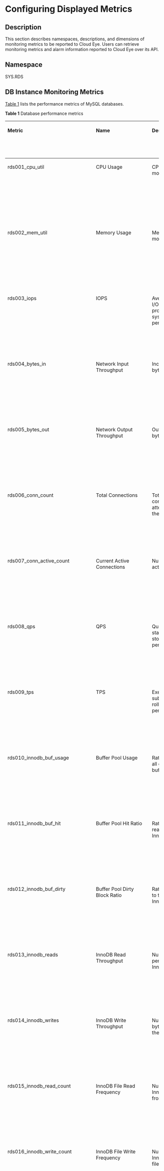 # Configuring Displayed Metrics<a name="rds_06_0001"></a>

## Description<a name="section1663656111219"></a>

This section describes namespaces, descriptions, and dimensions of monitoring metrics to be reported to Cloud Eye. Users can retrieve monitoring metrics and alarm information reported to Cloud Eye over its API.

## Namespace<a name="section1688213153437"></a>

SYS.RDS

## DB Instance Monitoring Metrics<a name="s1feb2fcf34ab4e88a61a1597e2ec8f06"></a>

[Table 1](#table46701376141844)  lists the performance metrics of MySQL databases.

**Table  1**  Database performance metrics

<a name="table46701376141844"></a>
<table><thead align="left"><tr id="re01f141cc21347af98381c27e1a5d524"><th class="cellrowborder" valign="top" width="11.881188118811881%" id="mcps1.2.7.1.1"><p id="a807246cff23b44219a7b4ecb8436420f"><a name="a807246cff23b44219a7b4ecb8436420f"></a><a name="a807246cff23b44219a7b4ecb8436420f"></a>Metric</p>
</th>
<th class="cellrowborder" valign="top" width="12.871287128712872%" id="mcps1.2.7.1.2"><p id="en-us_topic_0029128243_p468860223835"><a name="en-us_topic_0029128243_p468860223835"></a><a name="en-us_topic_0029128243_p468860223835"></a>Name</p>
</th>
<th class="cellrowborder" valign="top" width="20.792079207920793%" id="mcps1.2.7.1.3"><p id="a8bcd5efa9ee44b9ea636cef5aa688a8f"><a name="a8bcd5efa9ee44b9ea636cef5aa688a8f"></a><a name="a8bcd5efa9ee44b9ea636cef5aa688a8f"></a>Description</p>
</th>
<th class="cellrowborder" valign="top" width="15.841584158415841%" id="mcps1.2.7.1.4"><p id="a8653133d56124b96a4e0fff4e8f62019"><a name="a8653133d56124b96a4e0fff4e8f62019"></a><a name="a8653133d56124b96a4e0fff4e8f62019"></a>Value Range</p>
</th>
<th class="cellrowborder" valign="top" width="19.801980198019802%" id="mcps1.2.7.1.5"><p id="a762d63ea73c943f5977b57d80ca121d7"><a name="a762d63ea73c943f5977b57d80ca121d7"></a><a name="a762d63ea73c943f5977b57d80ca121d7"></a>Monitored Object</p>
</th>
<th class="cellrowborder" valign="top" width="18.81188118811881%" id="mcps1.2.7.1.6"><p id="p2664171317451"><a name="p2664171317451"></a><a name="p2664171317451"></a>Monitoring Interval (Raw Data)</p>
</th>
</tr>
</thead>
<tbody><tr id="ra9c1d6eb3b56483d8a8838e74d31e642"><td class="cellrowborder" valign="top" width="11.881188118811881%" headers="mcps1.2.7.1.1 "><p id="aa1c7ecf3758444d4bc8e8f06b897fa96"><a name="aa1c7ecf3758444d4bc8e8f06b897fa96"></a><a name="aa1c7ecf3758444d4bc8e8f06b897fa96"></a>rds001_cpu_util</p>
</td>
<td class="cellrowborder" valign="top" width="12.871287128712872%" headers="mcps1.2.7.1.2 "><p id="a47e9c5cfd53542d5ab746dd1f2cb090e"><a name="a47e9c5cfd53542d5ab746dd1f2cb090e"></a><a name="a47e9c5cfd53542d5ab746dd1f2cb090e"></a>CPU Usage</p>
</td>
<td class="cellrowborder" valign="top" width="20.792079207920793%" headers="mcps1.2.7.1.3 "><p id="a8bbe05cb232b4427b2447d1fc478222e"><a name="a8bbe05cb232b4427b2447d1fc478222e"></a><a name="a8bbe05cb232b4427b2447d1fc478222e"></a>CPU usage of the monitored object</p>
</td>
<td class="cellrowborder" valign="top" width="15.841584158415841%" headers="mcps1.2.7.1.4 "><p id="acc6eb79dd02047ffbc26cf17e20f38cb"><a name="acc6eb79dd02047ffbc26cf17e20f38cb"></a><a name="acc6eb79dd02047ffbc26cf17e20f38cb"></a>0-100%</p>
</td>
<td class="cellrowborder" valign="top" width="19.801980198019802%" headers="mcps1.2.7.1.5 "><p id="p1214371914306"><a name="p1214371914306"></a><a name="p1214371914306"></a>Monitored object: ECS</p>
<p id="p45641326164812"><a name="p45641326164812"></a><a name="p45641326164812"></a>Monitored instance type: MySQL instance</p>
</td>
<td class="cellrowborder" valign="top" width="18.81188118811881%" headers="mcps1.2.7.1.6 "><p id="p1977217298347"><a name="p1977217298347"></a><a name="p1977217298347"></a>1 minute</p>
</td>
</tr>
<tr id="rbf6d226456694af083a40de12dbb93cd"><td class="cellrowborder" valign="top" width="11.881188118811881%" headers="mcps1.2.7.1.1 "><p id="acfa39719774349a2b4be04f612b28e6e"><a name="acfa39719774349a2b4be04f612b28e6e"></a><a name="acfa39719774349a2b4be04f612b28e6e"></a>rds002_mem_util</p>
</td>
<td class="cellrowborder" valign="top" width="12.871287128712872%" headers="mcps1.2.7.1.2 "><p id="a17120aa5ab7448629c4828548e9ff996"><a name="a17120aa5ab7448629c4828548e9ff996"></a><a name="a17120aa5ab7448629c4828548e9ff996"></a>Memory Usage</p>
</td>
<td class="cellrowborder" valign="top" width="20.792079207920793%" headers="mcps1.2.7.1.3 "><p id="a775c60966f644266948c79c107fa37e8"><a name="a775c60966f644266948c79c107fa37e8"></a><a name="a775c60966f644266948c79c107fa37e8"></a>Memory usage of the monitored object</p>
</td>
<td class="cellrowborder" valign="top" width="15.841584158415841%" headers="mcps1.2.7.1.4 "><p id="p256551519165"><a name="p256551519165"></a><a name="p256551519165"></a>0-100%</p>
</td>
<td class="cellrowborder" valign="top" width="19.801980198019802%" headers="mcps1.2.7.1.5 "><p id="p179185003010"><a name="p179185003010"></a><a name="p179185003010"></a>Monitored object: ECS</p>
<p id="p3913501301"><a name="p3913501301"></a><a name="p3913501301"></a>Monitored instance type: MySQL instance</p>
</td>
<td class="cellrowborder" valign="top" width="18.81188118811881%" headers="mcps1.2.7.1.6 "><p id="p7772112916344"><a name="p7772112916344"></a><a name="p7772112916344"></a>1 minute</p>
</td>
</tr>
<tr id="r3cea26498b3447b9a3ead17476c7c422"><td class="cellrowborder" valign="top" width="11.881188118811881%" headers="mcps1.2.7.1.1 "><p id="abe14ba68980e460183ba7bfe0f78f493"><a name="abe14ba68980e460183ba7bfe0f78f493"></a><a name="abe14ba68980e460183ba7bfe0f78f493"></a>rds003_iops</p>
</td>
<td class="cellrowborder" valign="top" width="12.871287128712872%" headers="mcps1.2.7.1.2 "><p id="a8677e88f532e4667957cfe5c142c3eb4"><a name="a8677e88f532e4667957cfe5c142c3eb4"></a><a name="a8677e88f532e4667957cfe5c142c3eb4"></a>IOPS</p>
</td>
<td class="cellrowborder" valign="top" width="20.792079207920793%" headers="mcps1.2.7.1.3 "><p id="adcfc613b104e4bbdb236107c7983f544"><a name="adcfc613b104e4bbdb236107c7983f544"></a><a name="adcfc613b104e4bbdb236107c7983f544"></a>Average number of I/O requests processed by the system in a specified period</p>
</td>
<td class="cellrowborder" valign="top" width="15.841584158415841%" headers="mcps1.2.7.1.4 "><p id="a9bd3d08b7e79414c9b05faac03f0e760"><a name="a9bd3d08b7e79414c9b05faac03f0e760"></a><a name="a9bd3d08b7e79414c9b05faac03f0e760"></a>≥ 0 counts/s</p>
</td>
<td class="cellrowborder" valign="top" width="19.801980198019802%" headers="mcps1.2.7.1.5 "><p id="p412445518308"><a name="p412445518308"></a><a name="p412445518308"></a>Monitored object: ECS</p>
<p id="p1512417554304"><a name="p1512417554304"></a><a name="p1512417554304"></a>Monitored instance type: MySQL instance</p>
</td>
<td class="cellrowborder" valign="top" width="18.81188118811881%" headers="mcps1.2.7.1.6 "><p id="p137726299344"><a name="p137726299344"></a><a name="p137726299344"></a>1 minute</p>
</td>
</tr>
<tr id="r1069941e6a9b4463863c575cb9291d1e"><td class="cellrowborder" valign="top" width="11.881188118811881%" headers="mcps1.2.7.1.1 "><p id="ae6176ccfa03a4e18a930e91c5e463fff"><a name="ae6176ccfa03a4e18a930e91c5e463fff"></a><a name="ae6176ccfa03a4e18a930e91c5e463fff"></a>rds004_bytes_in</p>
</td>
<td class="cellrowborder" valign="top" width="12.871287128712872%" headers="mcps1.2.7.1.2 "><p id="a065095b14e394d4b9d85d3b8d9006c0d"><a name="a065095b14e394d4b9d85d3b8d9006c0d"></a><a name="a065095b14e394d4b9d85d3b8d9006c0d"></a>Network Input Throughput</p>
</td>
<td class="cellrowborder" valign="top" width="20.792079207920793%" headers="mcps1.2.7.1.3 "><p id="ae29cadcafee44fd284f88747e1bab9ea"><a name="ae29cadcafee44fd284f88747e1bab9ea"></a><a name="ae29cadcafee44fd284f88747e1bab9ea"></a>Incoming traffic in bytes per second</p>
</td>
<td class="cellrowborder" valign="top" width="15.841584158415841%" headers="mcps1.2.7.1.4 "><p id="a3c8adbfbc01f412bb9b939d7cf4402b0"><a name="a3c8adbfbc01f412bb9b939d7cf4402b0"></a><a name="a3c8adbfbc01f412bb9b939d7cf4402b0"></a>≥ 0 bytes/s</p>
</td>
<td class="cellrowborder" valign="top" width="19.801980198019802%" headers="mcps1.2.7.1.5 "><p id="p117361759183018"><a name="p117361759183018"></a><a name="p117361759183018"></a>Monitored object: ECS</p>
<p id="p1873605919303"><a name="p1873605919303"></a><a name="p1873605919303"></a>Monitored instance type: MySQL instance</p>
</td>
<td class="cellrowborder" valign="top" width="18.81188118811881%" headers="mcps1.2.7.1.6 "><p id="p3772102919345"><a name="p3772102919345"></a><a name="p3772102919345"></a>1 minute</p>
</td>
</tr>
<tr id="r9fbd096305194e6b8fca4826a3b597cc"><td class="cellrowborder" valign="top" width="11.881188118811881%" headers="mcps1.2.7.1.1 "><p id="af9938a4483844a73b9ac48e277dff019"><a name="af9938a4483844a73b9ac48e277dff019"></a><a name="af9938a4483844a73b9ac48e277dff019"></a>rds005_bytes_out</p>
</td>
<td class="cellrowborder" valign="top" width="12.871287128712872%" headers="mcps1.2.7.1.2 "><p id="a6850346c502e421eba00563c83bdc417"><a name="a6850346c502e421eba00563c83bdc417"></a><a name="a6850346c502e421eba00563c83bdc417"></a>Network Output Throughput</p>
</td>
<td class="cellrowborder" valign="top" width="20.792079207920793%" headers="mcps1.2.7.1.3 "><p id="a8a416bbf839a442a857e6e647144ee09"><a name="a8a416bbf839a442a857e6e647144ee09"></a><a name="a8a416bbf839a442a857e6e647144ee09"></a>Outgoing traffic in bytes per second</p>
</td>
<td class="cellrowborder" valign="top" width="15.841584158415841%" headers="mcps1.2.7.1.4 "><p id="abd516c021d294e9383dc76012e2a61bb"><a name="abd516c021d294e9383dc76012e2a61bb"></a><a name="abd516c021d294e9383dc76012e2a61bb"></a>≥ 0 bytes/s</p>
</td>
<td class="cellrowborder" valign="top" width="19.801980198019802%" headers="mcps1.2.7.1.5 "><p id="p1335015103313"><a name="p1335015103313"></a><a name="p1335015103313"></a>Monitored object: ECS</p>
<p id="p1735051023113"><a name="p1735051023113"></a><a name="p1735051023113"></a>Monitored instance type: MySQL instance</p>
</td>
<td class="cellrowborder" valign="top" width="18.81188118811881%" headers="mcps1.2.7.1.6 "><p id="p10772229183411"><a name="p10772229183411"></a><a name="p10772229183411"></a>1 minute</p>
</td>
</tr>
<tr id="r7da2a88062a4486093563f1559ecf0c4"><td class="cellrowborder" valign="top" width="11.881188118811881%" headers="mcps1.2.7.1.1 "><p id="ae7df0233eca5494d913068bd92adc282"><a name="ae7df0233eca5494d913068bd92adc282"></a><a name="ae7df0233eca5494d913068bd92adc282"></a>rds006_conn_count</p>
</td>
<td class="cellrowborder" valign="top" width="12.871287128712872%" headers="mcps1.2.7.1.2 "><p id="a1a5fe64b2b094edea3023662ad0fbaf8"><a name="a1a5fe64b2b094edea3023662ad0fbaf8"></a><a name="a1a5fe64b2b094edea3023662ad0fbaf8"></a>Total Connections</p>
</td>
<td class="cellrowborder" valign="top" width="20.792079207920793%" headers="mcps1.2.7.1.3 "><p id="a135aa42a312d496284933d9cff07e153"><a name="a135aa42a312d496284933d9cff07e153"></a><a name="a135aa42a312d496284933d9cff07e153"></a>Total number of connections that attempt to connect to the MySQL server</p>
</td>
<td class="cellrowborder" valign="top" width="15.841584158415841%" headers="mcps1.2.7.1.4 "><p id="afa1ae3895f4d401c843020c7fbc3c4f3"><a name="afa1ae3895f4d401c843020c7fbc3c4f3"></a><a name="afa1ae3895f4d401c843020c7fbc3c4f3"></a>≥ 0 counts</p>
</td>
<td class="cellrowborder" valign="top" width="19.801980198019802%" headers="mcps1.2.7.1.5 "><p id="p5332085414379"><a name="p5332085414379"></a><a name="p5332085414379"></a>Monitored object: database</p>
<p id="p1012564514379"><a name="p1012564514379"></a><a name="p1012564514379"></a>Monitored instance type: MySQL instance</p>
</td>
<td class="cellrowborder" valign="top" width="18.81188118811881%" headers="mcps1.2.7.1.6 "><p id="p13772162911340"><a name="p13772162911340"></a><a name="p13772162911340"></a>1 minute</p>
</td>
</tr>
<tr id="ra706a410fc654a309f049474098feca9"><td class="cellrowborder" valign="top" width="11.881188118811881%" headers="mcps1.2.7.1.1 "><p id="a10ebf265ce2d476db917a10ac5e4bc46"><a name="a10ebf265ce2d476db917a10ac5e4bc46"></a><a name="a10ebf265ce2d476db917a10ac5e4bc46"></a>rds007_conn_active_count</p>
</td>
<td class="cellrowborder" valign="top" width="12.871287128712872%" headers="mcps1.2.7.1.2 "><p id="add022736f7b34596991a28d4cf3f7cca"><a name="add022736f7b34596991a28d4cf3f7cca"></a><a name="add022736f7b34596991a28d4cf3f7cca"></a>Current Active Connections</p>
</td>
<td class="cellrowborder" valign="top" width="20.792079207920793%" headers="mcps1.2.7.1.3 "><p id="a501d09d5e0db4f13ad022a851d192f4a"><a name="a501d09d5e0db4f13ad022a851d192f4a"></a><a name="a501d09d5e0db4f13ad022a851d192f4a"></a>Number of current active connections</p>
</td>
<td class="cellrowborder" valign="top" width="15.841584158415841%" headers="mcps1.2.7.1.4 "><p id="a22a7c8a5581a4d4ba13d90bfdf560181"><a name="a22a7c8a5581a4d4ba13d90bfdf560181"></a><a name="a22a7c8a5581a4d4ba13d90bfdf560181"></a>≥ 0 counts</p>
</td>
<td class="cellrowborder" valign="top" width="19.801980198019802%" headers="mcps1.2.7.1.5 "><p id="p6672916714379"><a name="p6672916714379"></a><a name="p6672916714379"></a>Monitored object: database</p>
<p id="p6369159214379"><a name="p6369159214379"></a><a name="p6369159214379"></a>Monitored instance type: MySQL instance</p>
</td>
<td class="cellrowborder" valign="top" width="18.81188118811881%" headers="mcps1.2.7.1.6 "><p id="p1677216296349"><a name="p1677216296349"></a><a name="p1677216296349"></a>1 minute</p>
</td>
</tr>
<tr id="r1c4ff9c240704fadbb1998c880045841"><td class="cellrowborder" valign="top" width="11.881188118811881%" headers="mcps1.2.7.1.1 "><p id="af565492e0e2544b7893ea81ae41f8feb"><a name="af565492e0e2544b7893ea81ae41f8feb"></a><a name="af565492e0e2544b7893ea81ae41f8feb"></a>rds008_qps</p>
</td>
<td class="cellrowborder" valign="top" width="12.871287128712872%" headers="mcps1.2.7.1.2 "><p id="a4b0454c0bb3742a0893e325d4a911023"><a name="a4b0454c0bb3742a0893e325d4a911023"></a><a name="a4b0454c0bb3742a0893e325d4a911023"></a>QPS</p>
</td>
<td class="cellrowborder" valign="top" width="20.792079207920793%" headers="mcps1.2.7.1.3 "><p id="a46c6593a5ed447b7902588b218025882"><a name="a46c6593a5ed447b7902588b218025882"></a><a name="a46c6593a5ed447b7902588b218025882"></a>Query times of SQL statements (including stored procedures) per second</p>
</td>
<td class="cellrowborder" valign="top" width="15.841584158415841%" headers="mcps1.2.7.1.4 "><p id="ab788e0796e454685b1e22d0d94acbd76"><a name="ab788e0796e454685b1e22d0d94acbd76"></a><a name="ab788e0796e454685b1e22d0d94acbd76"></a>≥ 0 queries/s</p>
</td>
<td class="cellrowborder" valign="top" width="19.801980198019802%" headers="mcps1.2.7.1.5 "><p id="p5894554514379"><a name="p5894554514379"></a><a name="p5894554514379"></a>Monitored object: database</p>
<p id="p6074786014379"><a name="p6074786014379"></a><a name="p6074786014379"></a>Monitored instance type: MySQL instance</p>
</td>
<td class="cellrowborder" valign="top" width="18.81188118811881%" headers="mcps1.2.7.1.6 "><p id="p777232910345"><a name="p777232910345"></a><a name="p777232910345"></a>1 minute</p>
</td>
</tr>
<tr id="rbf2541a81a864c308ab28745b46e1103"><td class="cellrowborder" valign="top" width="11.881188118811881%" headers="mcps1.2.7.1.1 "><p id="add6acb746169484fbb2c303720ab1cca"><a name="add6acb746169484fbb2c303720ab1cca"></a><a name="add6acb746169484fbb2c303720ab1cca"></a>rds009_tps</p>
</td>
<td class="cellrowborder" valign="top" width="12.871287128712872%" headers="mcps1.2.7.1.2 "><p id="acfda29393e024334b7a19aff8b9bdae5"><a name="acfda29393e024334b7a19aff8b9bdae5"></a><a name="acfda29393e024334b7a19aff8b9bdae5"></a>TPS</p>
</td>
<td class="cellrowborder" valign="top" width="20.792079207920793%" headers="mcps1.2.7.1.3 "><p id="ab52ed5869a0b4ee7b2fe668b93391e6a"><a name="ab52ed5869a0b4ee7b2fe668b93391e6a"></a><a name="ab52ed5869a0b4ee7b2fe668b93391e6a"></a>Execution times of submitted and rollback transactions per second</p>
</td>
<td class="cellrowborder" valign="top" width="15.841584158415841%" headers="mcps1.2.7.1.4 "><p id="a8029df8c6ea74f929f6741ba6a2def9b"><a name="a8029df8c6ea74f929f6741ba6a2def9b"></a><a name="a8029df8c6ea74f929f6741ba6a2def9b"></a>≥ 0 transactions/s</p>
</td>
<td class="cellrowborder" valign="top" width="19.801980198019802%" headers="mcps1.2.7.1.5 "><p id="p6044915714379"><a name="p6044915714379"></a><a name="p6044915714379"></a>Monitored object: database</p>
<p id="p717150714379"><a name="p717150714379"></a><a name="p717150714379"></a>Monitored instance type: MySQL instance</p>
</td>
<td class="cellrowborder" valign="top" width="18.81188118811881%" headers="mcps1.2.7.1.6 "><p id="p147723297348"><a name="p147723297348"></a><a name="p147723297348"></a>1 minute</p>
</td>
</tr>
<tr id="rb3027a03f6874561974168beda07b80b"><td class="cellrowborder" valign="top" width="11.881188118811881%" headers="mcps1.2.7.1.1 "><p id="a9644a4d03ac04563ad785bb133a90416"><a name="a9644a4d03ac04563ad785bb133a90416"></a><a name="a9644a4d03ac04563ad785bb133a90416"></a>rds010_innodb_buf_usage</p>
</td>
<td class="cellrowborder" valign="top" width="12.871287128712872%" headers="mcps1.2.7.1.2 "><p id="a99172d34161c4141afd4e3f769bc4922"><a name="a99172d34161c4141afd4e3f769bc4922"></a><a name="a99172d34161c4141afd4e3f769bc4922"></a>Buffer Pool Usage</p>
</td>
<td class="cellrowborder" valign="top" width="20.792079207920793%" headers="mcps1.2.7.1.3 "><p id="ad490cadfdbaf44eca7b7bc7c192ebb1a"><a name="ad490cadfdbaf44eca7b7bc7c192ebb1a"></a><a name="ad490cadfdbaf44eca7b7bc7c192ebb1a"></a>Ratio of dirty data to all data in the InnoDB buffer</p>
</td>
<td class="cellrowborder" valign="top" width="15.841584158415841%" headers="mcps1.2.7.1.4 "><p id="a857c3f1618e2481ab7548674b09df312"><a name="a857c3f1618e2481ab7548674b09df312"></a><a name="a857c3f1618e2481ab7548674b09df312"></a>0–1</p>
</td>
<td class="cellrowborder" valign="top" width="19.801980198019802%" headers="mcps1.2.7.1.5 "><p id="p6064653214379"><a name="p6064653214379"></a><a name="p6064653214379"></a>Monitored object: database</p>
<p id="p894787614379"><a name="p894787614379"></a><a name="p894787614379"></a>Monitored instance type: MySQL instance</p>
</td>
<td class="cellrowborder" valign="top" width="18.81188118811881%" headers="mcps1.2.7.1.6 "><p id="p18772132943417"><a name="p18772132943417"></a><a name="p18772132943417"></a>1 minute</p>
</td>
</tr>
<tr id="rec2319efafe44806bad333417018e7d3"><td class="cellrowborder" valign="top" width="11.881188118811881%" headers="mcps1.2.7.1.1 "><p id="a14146ef21efe4382b84c6d9d2463862c"><a name="a14146ef21efe4382b84c6d9d2463862c"></a><a name="a14146ef21efe4382b84c6d9d2463862c"></a>rds011_innodb_buf_hit</p>
</td>
<td class="cellrowborder" valign="top" width="12.871287128712872%" headers="mcps1.2.7.1.2 "><p id="a59bbf413e4204f549340e1903820a61a"><a name="a59bbf413e4204f549340e1903820a61a"></a><a name="a59bbf413e4204f549340e1903820a61a"></a>Buffer Pool Hit Ratio</p>
</td>
<td class="cellrowborder" valign="top" width="20.792079207920793%" headers="mcps1.2.7.1.3 "><p id="afaca619fe7af4375a07a613b445650ec"><a name="afaca619fe7af4375a07a613b445650ec"></a><a name="afaca619fe7af4375a07a613b445650ec"></a>Ratio of read hits to read requests in the InnoDB buffer</p>
</td>
<td class="cellrowborder" valign="top" width="15.841584158415841%" headers="mcps1.2.7.1.4 "><p id="a656fc5621a564713be19c821265a1ec0"><a name="a656fc5621a564713be19c821265a1ec0"></a><a name="a656fc5621a564713be19c821265a1ec0"></a>0–1</p>
</td>
<td class="cellrowborder" valign="top" width="19.801980198019802%" headers="mcps1.2.7.1.5 "><p id="p1344211614379"><a name="p1344211614379"></a><a name="p1344211614379"></a>Monitored object: database</p>
<p id="p5387018314379"><a name="p5387018314379"></a><a name="p5387018314379"></a>Monitored instance type: MySQL instance</p>
</td>
<td class="cellrowborder" valign="top" width="18.81188118811881%" headers="mcps1.2.7.1.6 "><p id="p15772182903411"><a name="p15772182903411"></a><a name="p15772182903411"></a>1 minute</p>
</td>
</tr>
<tr id="r1a884f0ae1cb4514a73f20155eb02efe"><td class="cellrowborder" valign="top" width="11.881188118811881%" headers="mcps1.2.7.1.1 "><p id="a64a86df7d059412fb22b3f7564c45aae"><a name="a64a86df7d059412fb22b3f7564c45aae"></a><a name="a64a86df7d059412fb22b3f7564c45aae"></a>rds012_innodb_buf_dirty</p>
</td>
<td class="cellrowborder" valign="top" width="12.871287128712872%" headers="mcps1.2.7.1.2 "><p id="a3d3ad6bf14ad4be4a95affa9d0d38ae5"><a name="a3d3ad6bf14ad4be4a95affa9d0d38ae5"></a><a name="a3d3ad6bf14ad4be4a95affa9d0d38ae5"></a>Buffer Pool Dirty Block Ratio</p>
</td>
<td class="cellrowborder" valign="top" width="20.792079207920793%" headers="mcps1.2.7.1.3 "><p id="a72bf6233be8d48e095f19ba0e57057f1"><a name="a72bf6233be8d48e095f19ba0e57057f1"></a><a name="a72bf6233be8d48e095f19ba0e57057f1"></a>Ratio of used pages to total pages in the InnoDB buffer</p>
</td>
<td class="cellrowborder" valign="top" width="15.841584158415841%" headers="mcps1.2.7.1.4 "><p id="a39f7316eeed948e98ea03e643940292a"><a name="a39f7316eeed948e98ea03e643940292a"></a><a name="a39f7316eeed948e98ea03e643940292a"></a>0–1</p>
</td>
<td class="cellrowborder" valign="top" width="19.801980198019802%" headers="mcps1.2.7.1.5 "><p id="p58400983143242"><a name="p58400983143242"></a><a name="p58400983143242"></a>Monitored object: database</p>
<p id="p55846803143242"><a name="p55846803143242"></a><a name="p55846803143242"></a>Monitored instance type: MySQL instance</p>
</td>
<td class="cellrowborder" valign="top" width="18.81188118811881%" headers="mcps1.2.7.1.6 "><p id="p167721029123419"><a name="p167721029123419"></a><a name="p167721029123419"></a>1 minute</p>
</td>
</tr>
<tr id="r07f47da0525c420d8ac738c2ea2811a4"><td class="cellrowborder" valign="top" width="11.881188118811881%" headers="mcps1.2.7.1.1 "><p id="a4d776c978dc9446a8835728a0b79e571"><a name="a4d776c978dc9446a8835728a0b79e571"></a><a name="a4d776c978dc9446a8835728a0b79e571"></a>rds013_innodb_reads</p>
</td>
<td class="cellrowborder" valign="top" width="12.871287128712872%" headers="mcps1.2.7.1.2 "><p id="a31d86cda9136430caec677a9f11a8025"><a name="a31d86cda9136430caec677a9f11a8025"></a><a name="a31d86cda9136430caec677a9f11a8025"></a>InnoDB Read Throughput</p>
</td>
<td class="cellrowborder" valign="top" width="20.792079207920793%" headers="mcps1.2.7.1.3 "><p id="a357f8d9aa2384163990c6c2ca099b7b6"><a name="a357f8d9aa2384163990c6c2ca099b7b6"></a><a name="a357f8d9aa2384163990c6c2ca099b7b6"></a>Number of read bytes per second in the InnoDB buffer</p>
</td>
<td class="cellrowborder" valign="top" width="15.841584158415841%" headers="mcps1.2.7.1.4 "><p id="a299b8492f65b41a5a23e9a22a6be005c"><a name="a299b8492f65b41a5a23e9a22a6be005c"></a><a name="a299b8492f65b41a5a23e9a22a6be005c"></a>≥ 0 bytes/s</p>
</td>
<td class="cellrowborder" valign="top" width="19.801980198019802%" headers="mcps1.2.7.1.5 "><p id="p44348385143242"><a name="p44348385143242"></a><a name="p44348385143242"></a>Monitored object: database</p>
<p id="p63591148143242"><a name="p63591148143242"></a><a name="p63591148143242"></a>Monitored instance type: MySQL instance</p>
</td>
<td class="cellrowborder" valign="top" width="18.81188118811881%" headers="mcps1.2.7.1.6 "><p id="p137721929183412"><a name="p137721929183412"></a><a name="p137721929183412"></a>1 minute</p>
</td>
</tr>
<tr id="r523593ba721149e4ade2a332bc4f0884"><td class="cellrowborder" valign="top" width="11.881188118811881%" headers="mcps1.2.7.1.1 "><p id="abe6624652521456a808c9f5e15a1f0f1"><a name="abe6624652521456a808c9f5e15a1f0f1"></a><a name="abe6624652521456a808c9f5e15a1f0f1"></a>rds014_innodb_writes</p>
</td>
<td class="cellrowborder" valign="top" width="12.871287128712872%" headers="mcps1.2.7.1.2 "><p id="ad58cf5270e034bbeabdb37fa51ee9246"><a name="ad58cf5270e034bbeabdb37fa51ee9246"></a><a name="ad58cf5270e034bbeabdb37fa51ee9246"></a>InnoDB Write Throughput</p>
</td>
<td class="cellrowborder" valign="top" width="20.792079207920793%" headers="mcps1.2.7.1.3 "><p id="a8c6b81dd642a435882b136170c07b859"><a name="a8c6b81dd642a435882b136170c07b859"></a><a name="a8c6b81dd642a435882b136170c07b859"></a>Number of write bytes per second in the InnoDB buffer</p>
</td>
<td class="cellrowborder" valign="top" width="15.841584158415841%" headers="mcps1.2.7.1.4 "><p id="af7d556dfde2b4fd89bb7cace231b2348"><a name="af7d556dfde2b4fd89bb7cace231b2348"></a><a name="af7d556dfde2b4fd89bb7cace231b2348"></a>≥ 0 bytes/s</p>
</td>
<td class="cellrowborder" valign="top" width="19.801980198019802%" headers="mcps1.2.7.1.5 "><p id="p52830813143242"><a name="p52830813143242"></a><a name="p52830813143242"></a>Monitored object: database</p>
<p id="p5715270143242"><a name="p5715270143242"></a><a name="p5715270143242"></a>Monitored instance type: MySQL instance</p>
</td>
<td class="cellrowborder" valign="top" width="18.81188118811881%" headers="mcps1.2.7.1.6 "><p id="p1377252993420"><a name="p1377252993420"></a><a name="p1377252993420"></a>1 minute</p>
</td>
</tr>
<tr id="r958c764ffcab4a06823c68f387f01b61"><td class="cellrowborder" valign="top" width="11.881188118811881%" headers="mcps1.2.7.1.1 "><p id="a1cb16b2bbc874a3ab5afea5347869ae2"><a name="a1cb16b2bbc874a3ab5afea5347869ae2"></a><a name="a1cb16b2bbc874a3ab5afea5347869ae2"></a>rds015_innodb_read_count</p>
</td>
<td class="cellrowborder" valign="top" width="12.871287128712872%" headers="mcps1.2.7.1.2 "><p id="a20f3d173d3a447fbab1d9c79b7951bdd"><a name="a20f3d173d3a447fbab1d9c79b7951bdd"></a><a name="a20f3d173d3a447fbab1d9c79b7951bdd"></a>InnoDB File Read Frequency</p>
</td>
<td class="cellrowborder" valign="top" width="20.792079207920793%" headers="mcps1.2.7.1.3 "><p id="adfaea26f08e84dcf95fdb05bd43c634e"><a name="adfaea26f08e84dcf95fdb05bd43c634e"></a><a name="adfaea26f08e84dcf95fdb05bd43c634e"></a>Number of times that InnoDB reads data from files per second</p>
</td>
<td class="cellrowborder" valign="top" width="15.841584158415841%" headers="mcps1.2.7.1.4 "><p id="a5002338e8bb64006b7ea212743ccf046"><a name="a5002338e8bb64006b7ea212743ccf046"></a><a name="a5002338e8bb64006b7ea212743ccf046"></a>≥ 0 counts/s</p>
</td>
<td class="cellrowborder" valign="top" width="19.801980198019802%" headers="mcps1.2.7.1.5 "><p id="p5682570143242"><a name="p5682570143242"></a><a name="p5682570143242"></a>Monitored object: database</p>
<p id="p51143138143242"><a name="p51143138143242"></a><a name="p51143138143242"></a>Monitored instance type: MySQL instance</p>
</td>
<td class="cellrowborder" valign="top" width="18.81188118811881%" headers="mcps1.2.7.1.6 "><p id="p19772192933412"><a name="p19772192933412"></a><a name="p19772192933412"></a>1 minute</p>
</td>
</tr>
<tr id="r9666af210e3b454cb9d62c60907a3767"><td class="cellrowborder" valign="top" width="11.881188118811881%" headers="mcps1.2.7.1.1 "><p id="a28e70c637aa94339b101e8973d1059de"><a name="a28e70c637aa94339b101e8973d1059de"></a><a name="a28e70c637aa94339b101e8973d1059de"></a>rds016_innodb_write_count</p>
</td>
<td class="cellrowborder" valign="top" width="12.871287128712872%" headers="mcps1.2.7.1.2 "><p id="acdd9ac40835343bcb705a84e9469b6b9"><a name="acdd9ac40835343bcb705a84e9469b6b9"></a><a name="acdd9ac40835343bcb705a84e9469b6b9"></a>InnoDB File Write Frequency</p>
</td>
<td class="cellrowborder" valign="top" width="20.792079207920793%" headers="mcps1.2.7.1.3 "><p id="a15860f521b924ed09f6552863e5a8b2d"><a name="a15860f521b924ed09f6552863e5a8b2d"></a><a name="a15860f521b924ed09f6552863e5a8b2d"></a>Number of times that InnoDB writes data to files per second</p>
</td>
<td class="cellrowborder" valign="top" width="15.841584158415841%" headers="mcps1.2.7.1.4 "><p id="a2f9830d93f8f4d7abc6e68b0069f2753"><a name="a2f9830d93f8f4d7abc6e68b0069f2753"></a><a name="a2f9830d93f8f4d7abc6e68b0069f2753"></a>≥ 0 counts/s</p>
</td>
<td class="cellrowborder" valign="top" width="19.801980198019802%" headers="mcps1.2.7.1.5 "><p id="p37928618143242"><a name="p37928618143242"></a><a name="p37928618143242"></a>Monitored object: database</p>
<p id="p5813249143242"><a name="p5813249143242"></a><a name="p5813249143242"></a>Monitored instance type: MySQL instance</p>
</td>
<td class="cellrowborder" valign="top" width="18.81188118811881%" headers="mcps1.2.7.1.6 "><p id="p77723299343"><a name="p77723299343"></a><a name="p77723299343"></a>1 minute</p>
</td>
</tr>
<tr id="rc02724b241784deebfaef8a66658a3ec"><td class="cellrowborder" valign="top" width="11.881188118811881%" headers="mcps1.2.7.1.1 "><p id="aa41fe6ae760e4efb93665d341c18ea6d"><a name="aa41fe6ae760e4efb93665d341c18ea6d"></a><a name="aa41fe6ae760e4efb93665d341c18ea6d"></a>rds017_innodb_log_write_req_count</p>
</td>
<td class="cellrowborder" valign="top" width="12.871287128712872%" headers="mcps1.2.7.1.2 "><p id="a4fe8f46aad3c46b2ac963b2eda6d05a9"><a name="a4fe8f46aad3c46b2ac963b2eda6d05a9"></a><a name="a4fe8f46aad3c46b2ac963b2eda6d05a9"></a>InnoDB Log Write Requests per Second</p>
</td>
<td class="cellrowborder" valign="top" width="20.792079207920793%" headers="mcps1.2.7.1.3 "><p id="a1bb0c18e1f4c47418db6286cfb1ed2e4"><a name="a1bb0c18e1f4c47418db6286cfb1ed2e4"></a><a name="a1bb0c18e1f4c47418db6286cfb1ed2e4"></a>Number of InnoDB log write requests per second</p>
</td>
<td class="cellrowborder" valign="top" width="15.841584158415841%" headers="mcps1.2.7.1.4 "><p id="a1ff97d14f4f54acfaac9c845a7bdc813"><a name="a1ff97d14f4f54acfaac9c845a7bdc813"></a><a name="a1ff97d14f4f54acfaac9c845a7bdc813"></a>≥ 0 counts/s</p>
</td>
<td class="cellrowborder" valign="top" width="19.801980198019802%" headers="mcps1.2.7.1.5 "><p id="p51363765143230"><a name="p51363765143230"></a><a name="p51363765143230"></a>Monitored object: database</p>
<p id="p59620704143230"><a name="p59620704143230"></a><a name="p59620704143230"></a>Monitored instance type: MySQL instance</p>
</td>
<td class="cellrowborder" valign="top" width="18.81188118811881%" headers="mcps1.2.7.1.6 "><p id="p197727295346"><a name="p197727295346"></a><a name="p197727295346"></a>1 minute</p>
</td>
</tr>
<tr id="r21a6c4ebd80041f2a604e5ec81953a53"><td class="cellrowborder" valign="top" width="11.881188118811881%" headers="mcps1.2.7.1.1 "><p id="ae3d40fc749424ccabab5a47af18c29c4"><a name="ae3d40fc749424ccabab5a47af18c29c4"></a><a name="ae3d40fc749424ccabab5a47af18c29c4"></a>rds018_innodb_log_write_count</p>
</td>
<td class="cellrowborder" valign="top" width="12.871287128712872%" headers="mcps1.2.7.1.2 "><p id="aa43ee70ed82b44f090b91c625ade2022"><a name="aa43ee70ed82b44f090b91c625ade2022"></a><a name="aa43ee70ed82b44f090b91c625ade2022"></a>InnoDB Log Physical Write Frequency</p>
</td>
<td class="cellrowborder" valign="top" width="20.792079207920793%" headers="mcps1.2.7.1.3 "><p id="a42e15cbc8f274e8cb67a200218680e82"><a name="a42e15cbc8f274e8cb67a200218680e82"></a><a name="a42e15cbc8f274e8cb67a200218680e82"></a>Number of InnoDB physical write times to log files per second</p>
</td>
<td class="cellrowborder" valign="top" width="15.841584158415841%" headers="mcps1.2.7.1.4 "><p id="a85822d7aa70344a09585df5bde3e05bf"><a name="a85822d7aa70344a09585df5bde3e05bf"></a><a name="a85822d7aa70344a09585df5bde3e05bf"></a>≥ 0 counts/s</p>
</td>
<td class="cellrowborder" valign="top" width="19.801980198019802%" headers="mcps1.2.7.1.5 "><p id="p44058699143230"><a name="p44058699143230"></a><a name="p44058699143230"></a>Monitored object: database</p>
<p id="p60983972143230"><a name="p60983972143230"></a><a name="p60983972143230"></a>Monitored instance type: MySQL instance</p>
</td>
<td class="cellrowborder" valign="top" width="18.81188118811881%" headers="mcps1.2.7.1.6 "><p id="p5772102983415"><a name="p5772102983415"></a><a name="p5772102983415"></a>1 minute</p>
</td>
</tr>
<tr id="r23790ccf458c4f62b15dd3c128e0d6a5"><td class="cellrowborder" valign="top" width="11.881188118811881%" headers="mcps1.2.7.1.1 "><p id="a651be825c8d64cb7a3d5e3c8cd8cf1d8"><a name="a651be825c8d64cb7a3d5e3c8cd8cf1d8"></a><a name="a651be825c8d64cb7a3d5e3c8cd8cf1d8"></a>rds019_innodb_log_fsync_count</p>
</td>
<td class="cellrowborder" valign="top" width="12.871287128712872%" headers="mcps1.2.7.1.2 "><p id="a4d45667f7b9446ab883d5e04e1583cd7"><a name="a4d45667f7b9446ab883d5e04e1583cd7"></a><a name="a4d45667f7b9446ab883d5e04e1583cd7"></a>InnoDB Log fsync() Write Frequency</p>
</td>
<td class="cellrowborder" valign="top" width="20.792079207920793%" headers="mcps1.2.7.1.3 "><p id="addb62df5f82f44778da7ba1d0e78cbc3"><a name="addb62df5f82f44778da7ba1d0e78cbc3"></a><a name="addb62df5f82f44778da7ba1d0e78cbc3"></a>Number of completed fsync() write times to InnoDB log files per second</p>
</td>
<td class="cellrowborder" valign="top" width="15.841584158415841%" headers="mcps1.2.7.1.4 "><p id="a625b5069275f437595bb462208b9d368"><a name="a625b5069275f437595bb462208b9d368"></a><a name="a625b5069275f437595bb462208b9d368"></a>≥ 0 counts/s</p>
</td>
<td class="cellrowborder" valign="top" width="19.801980198019802%" headers="mcps1.2.7.1.5 "><p id="p31248339143230"><a name="p31248339143230"></a><a name="p31248339143230"></a>Monitored object: database</p>
<p id="p12799595143230"><a name="p12799595143230"></a><a name="p12799595143230"></a>Monitored instance type: MySQL instance</p>
</td>
<td class="cellrowborder" valign="top" width="18.81188118811881%" headers="mcps1.2.7.1.6 "><p id="p1077282933410"><a name="p1077282933410"></a><a name="p1077282933410"></a>1 minute</p>
</td>
</tr>
<tr id="r9597112ffdb44b169c4dab00b8932c0c"><td class="cellrowborder" valign="top" width="11.881188118811881%" headers="mcps1.2.7.1.1 "><p id="a411464db50524ca98956ddc7080b0e0c"><a name="a411464db50524ca98956ddc7080b0e0c"></a><a name="a411464db50524ca98956ddc7080b0e0c"></a>rds020_temp_tbl_count</p>
</td>
<td class="cellrowborder" valign="top" width="12.871287128712872%" headers="mcps1.2.7.1.2 "><p id="a20d84d4d9d5549e68a8d447d32fd7a60"><a name="a20d84d4d9d5549e68a8d447d32fd7a60"></a><a name="a20d84d4d9d5549e68a8d447d32fd7a60"></a>Temporary Tables</p>
</td>
<td class="cellrowborder" valign="top" width="20.792079207920793%" headers="mcps1.2.7.1.3 "><p id="a91c268e9ad824fc48eff4cccd1d70f11"><a name="a91c268e9ad824fc48eff4cccd1d70f11"></a><a name="a91c268e9ad824fc48eff4cccd1d70f11"></a>Number of temporary tables automatically created on hard disks when MySQL statements are executed</p>
</td>
<td class="cellrowborder" valign="top" width="15.841584158415841%" headers="mcps1.2.7.1.4 "><p id="af83e6819e7724be899d2105a091cd84a"><a name="af83e6819e7724be899d2105a091cd84a"></a><a name="af83e6819e7724be899d2105a091cd84a"></a>≥ 0 tables</p>
</td>
<td class="cellrowborder" valign="top" width="19.801980198019802%" headers="mcps1.2.7.1.5 "><p id="p2772876143230"><a name="p2772876143230"></a><a name="p2772876143230"></a>Monitored object: database</p>
<p id="p24955891143230"><a name="p24955891143230"></a><a name="p24955891143230"></a>Monitored instance type: MySQL instance</p>
</td>
<td class="cellrowborder" valign="top" width="18.81188118811881%" headers="mcps1.2.7.1.6 "><p id="p977242919341"><a name="p977242919341"></a><a name="p977242919341"></a>1 minute</p>
</td>
</tr>
<tr id="r3ce9b8f17067495993488a2fc0731f10"><td class="cellrowborder" valign="top" width="11.881188118811881%" headers="mcps1.2.7.1.1 "><p id="a277c48bd12b04338bfa128e2b63de300"><a name="a277c48bd12b04338bfa128e2b63de300"></a><a name="a277c48bd12b04338bfa128e2b63de300"></a>rds021_myisam_buf_usage</p>
</td>
<td class="cellrowborder" valign="top" width="12.871287128712872%" headers="mcps1.2.7.1.2 "><p id="acdbb880958a84b73bcd23637e2960c6d"><a name="acdbb880958a84b73bcd23637e2960c6d"></a><a name="acdbb880958a84b73bcd23637e2960c6d"></a>Key Buffer Usage</p>
</td>
<td class="cellrowborder" valign="top" width="20.792079207920793%" headers="mcps1.2.7.1.3 "><p id="afbec1a99e462495a8cda99dccb51cbee"><a name="afbec1a99e462495a8cda99dccb51cbee"></a><a name="afbec1a99e462495a8cda99dccb51cbee"></a>MyISAM key buffer usage</p>
</td>
<td class="cellrowborder" valign="top" width="15.841584158415841%" headers="mcps1.2.7.1.4 "><p id="a0bddbc2c5f0a4997a142df800e292d2c"><a name="a0bddbc2c5f0a4997a142df800e292d2c"></a><a name="a0bddbc2c5f0a4997a142df800e292d2c"></a>0–1</p>
</td>
<td class="cellrowborder" valign="top" width="19.801980198019802%" headers="mcps1.2.7.1.5 "><p id="p6342840143230"><a name="p6342840143230"></a><a name="p6342840143230"></a>Monitored object: database</p>
<p id="p57085565143230"><a name="p57085565143230"></a><a name="p57085565143230"></a>Monitored instance type: MySQL instance</p>
</td>
<td class="cellrowborder" valign="top" width="18.81188118811881%" headers="mcps1.2.7.1.6 "><p id="p1877282963420"><a name="p1877282963420"></a><a name="p1877282963420"></a>1 minute</p>
</td>
</tr>
<tr id="r3b5651e264b14cd3a5ff71e7ea17f4ce"><td class="cellrowborder" valign="top" width="11.881188118811881%" headers="mcps1.2.7.1.1 "><p id="a2391dc3c2d424e5e8ec24304cbed3ffa"><a name="a2391dc3c2d424e5e8ec24304cbed3ffa"></a><a name="a2391dc3c2d424e5e8ec24304cbed3ffa"></a>rds022_myisam_buf_write_hit</p>
</td>
<td class="cellrowborder" valign="top" width="12.871287128712872%" headers="mcps1.2.7.1.2 "><p id="a31ea44597e7943ecab307b19bcdc7fae"><a name="a31ea44597e7943ecab307b19bcdc7fae"></a><a name="a31ea44597e7943ecab307b19bcdc7fae"></a>Key Buffer Write Hit Ratio</p>
</td>
<td class="cellrowborder" valign="top" width="20.792079207920793%" headers="mcps1.2.7.1.3 "><p id="a0d06c3188ed24b69b140272949066625"><a name="a0d06c3188ed24b69b140272949066625"></a><a name="a0d06c3188ed24b69b140272949066625"></a>MyISAM key buffer write hit ratio</p>
</td>
<td class="cellrowborder" valign="top" width="15.841584158415841%" headers="mcps1.2.7.1.4 "><p id="en-us_topic_0029128243_p66622144035"><a name="en-us_topic_0029128243_p66622144035"></a><a name="en-us_topic_0029128243_p66622144035"></a>0–1</p>
</td>
<td class="cellrowborder" valign="top" width="19.801980198019802%" headers="mcps1.2.7.1.5 "><p id="p7612359143159"><a name="p7612359143159"></a><a name="p7612359143159"></a>Monitored object: database</p>
<p id="p1402372143159"><a name="p1402372143159"></a><a name="p1402372143159"></a>Monitored instance type: MySQL instance</p>
</td>
<td class="cellrowborder" valign="top" width="18.81188118811881%" headers="mcps1.2.7.1.6 "><p id="p87731129193414"><a name="p87731129193414"></a><a name="p87731129193414"></a>1 minute</p>
</td>
</tr>
<tr id="r3565e4201afb4229b93ff6c351ffbd18"><td class="cellrowborder" valign="top" width="11.881188118811881%" headers="mcps1.2.7.1.1 "><p id="a1d1fd4437c504e7899011dfdab1fa773"><a name="a1d1fd4437c504e7899011dfdab1fa773"></a><a name="a1d1fd4437c504e7899011dfdab1fa773"></a>rds023_myisam_buf_read_hit</p>
</td>
<td class="cellrowborder" valign="top" width="12.871287128712872%" headers="mcps1.2.7.1.2 "><p id="a3be94148df854df9a93bc050f7862b7e"><a name="a3be94148df854df9a93bc050f7862b7e"></a><a name="a3be94148df854df9a93bc050f7862b7e"></a>Key Buffer Read Hit Ratio</p>
</td>
<td class="cellrowborder" valign="top" width="20.792079207920793%" headers="mcps1.2.7.1.3 "><p id="a398f6270c8744dbf9943ca12e0a9591f"><a name="a398f6270c8744dbf9943ca12e0a9591f"></a><a name="a398f6270c8744dbf9943ca12e0a9591f"></a>MyISAM key buffer read hit ratio</p>
</td>
<td class="cellrowborder" valign="top" width="15.841584158415841%" headers="mcps1.2.7.1.4 "><p id="adc74f84165de4054896627b326bc395b"><a name="adc74f84165de4054896627b326bc395b"></a><a name="adc74f84165de4054896627b326bc395b"></a>0–1</p>
</td>
<td class="cellrowborder" valign="top" width="19.801980198019802%" headers="mcps1.2.7.1.5 "><p id="p15696901143159"><a name="p15696901143159"></a><a name="p15696901143159"></a>Monitored object: database</p>
<p id="p7054385143159"><a name="p7054385143159"></a><a name="p7054385143159"></a>Monitored instance type: MySQL instance</p>
</td>
<td class="cellrowborder" valign="top" width="18.81188118811881%" headers="mcps1.2.7.1.6 "><p id="p107731029153413"><a name="p107731029153413"></a><a name="p107731029153413"></a>1 minute</p>
</td>
</tr>
<tr id="rc872bd40ec8247a88b9411d3ae5d16e7"><td class="cellrowborder" valign="top" width="11.881188118811881%" headers="mcps1.2.7.1.1 "><p id="af962ca0692d04ed6a10abf74a9393239"><a name="af962ca0692d04ed6a10abf74a9393239"></a><a name="af962ca0692d04ed6a10abf74a9393239"></a>rds024_myisam_disk_write_count</p>
</td>
<td class="cellrowborder" valign="top" width="12.871287128712872%" headers="mcps1.2.7.1.2 "><p id="ac0cc9901b69c4f4d954b94b94e1cad17"><a name="ac0cc9901b69c4f4d954b94b94e1cad17"></a><a name="ac0cc9901b69c4f4d954b94b94e1cad17"></a>MyISAM Disk Write Frequency</p>
</td>
<td class="cellrowborder" valign="top" width="20.792079207920793%" headers="mcps1.2.7.1.3 "><p id="a3d5e2470b52c4107a30822ef762f78bf"><a name="a3d5e2470b52c4107a30822ef762f78bf"></a><a name="a3d5e2470b52c4107a30822ef762f78bf"></a>Number of times that indexes are written to disks per second</p>
</td>
<td class="cellrowborder" valign="top" width="15.841584158415841%" headers="mcps1.2.7.1.4 "><p id="a5c14a830457649e98c39786b4b2a98f7"><a name="a5c14a830457649e98c39786b4b2a98f7"></a><a name="a5c14a830457649e98c39786b4b2a98f7"></a>≥ 0 counts/s</p>
</td>
<td class="cellrowborder" valign="top" width="19.801980198019802%" headers="mcps1.2.7.1.5 "><p id="p42373173143159"><a name="p42373173143159"></a><a name="p42373173143159"></a>Monitored object: database</p>
<p id="p45814239143159"><a name="p45814239143159"></a><a name="p45814239143159"></a>Monitored instance type: MySQL instance</p>
</td>
<td class="cellrowborder" valign="top" width="18.81188118811881%" headers="mcps1.2.7.1.6 "><p id="p1177352913340"><a name="p1177352913340"></a><a name="p1177352913340"></a>1 minute</p>
</td>
</tr>
<tr id="r45ea509430ae48e689252a44cd8f91f7"><td class="cellrowborder" valign="top" width="11.881188118811881%" headers="mcps1.2.7.1.1 "><p id="a70732c8f51e549a799030f1cf4b7a0b8"><a name="a70732c8f51e549a799030f1cf4b7a0b8"></a><a name="a70732c8f51e549a799030f1cf4b7a0b8"></a>rds025_myisam_disk_read_count</p>
</td>
<td class="cellrowborder" valign="top" width="12.871287128712872%" headers="mcps1.2.7.1.2 "><p id="ac39d9021c1b04e99ad9211ab3124f236"><a name="ac39d9021c1b04e99ad9211ab3124f236"></a><a name="ac39d9021c1b04e99ad9211ab3124f236"></a>MyISAM Disk Read Frequency</p>
</td>
<td class="cellrowborder" valign="top" width="20.792079207920793%" headers="mcps1.2.7.1.3 "><p id="a74e383341aeb47bc8843201b6d40c952"><a name="a74e383341aeb47bc8843201b6d40c952"></a><a name="a74e383341aeb47bc8843201b6d40c952"></a>Number of times that indexes are read from disks per second</p>
</td>
<td class="cellrowborder" valign="top" width="15.841584158415841%" headers="mcps1.2.7.1.4 "><p id="ae4368e33abef458d995c4dfe6de9c43f"><a name="ae4368e33abef458d995c4dfe6de9c43f"></a><a name="ae4368e33abef458d995c4dfe6de9c43f"></a>≥ 0 counts/s</p>
</td>
<td class="cellrowborder" valign="top" width="19.801980198019802%" headers="mcps1.2.7.1.5 "><p id="p45475223143159"><a name="p45475223143159"></a><a name="p45475223143159"></a>Monitored object: database</p>
<p id="p6623823143159"><a name="p6623823143159"></a><a name="p6623823143159"></a>Monitored instance type: MySQL instance</p>
</td>
<td class="cellrowborder" valign="top" width="18.81188118811881%" headers="mcps1.2.7.1.6 "><p id="p107731629153418"><a name="p107731629153418"></a><a name="p107731629153418"></a>1 minute</p>
</td>
</tr>
<tr id="r9bd8d6c0e0c045f48705705f37d49a59"><td class="cellrowborder" valign="top" width="11.881188118811881%" headers="mcps1.2.7.1.1 "><p id="a6ce88a2b703747ab8214b4de1845cd2c"><a name="a6ce88a2b703747ab8214b4de1845cd2c"></a><a name="a6ce88a2b703747ab8214b4de1845cd2c"></a>rds026_myisam_buf_write_count</p>
</td>
<td class="cellrowborder" valign="top" width="12.871287128712872%" headers="mcps1.2.7.1.2 "><p id="a3c0b8486d5fa4779ab25eb0a9c6d311c"><a name="a3c0b8486d5fa4779ab25eb0a9c6d311c"></a><a name="a3c0b8486d5fa4779ab25eb0a9c6d311c"></a>MyISAM Buffer Pool Write Requests per Second</p>
</td>
<td class="cellrowborder" valign="top" width="20.792079207920793%" headers="mcps1.2.7.1.3 "><p id="ac98ccd6aef2847a68ef5852acde880e0"><a name="ac98ccd6aef2847a68ef5852acde880e0"></a><a name="ac98ccd6aef2847a68ef5852acde880e0"></a>Number of requests for writing indexes into the MyISAM buffer pool per second</p>
</td>
<td class="cellrowborder" valign="top" width="15.841584158415841%" headers="mcps1.2.7.1.4 "><p id="a37a5891a1ce64ab2b425555864a4e165"><a name="a37a5891a1ce64ab2b425555864a4e165"></a><a name="a37a5891a1ce64ab2b425555864a4e165"></a>≥ 0 counts/s</p>
</td>
<td class="cellrowborder" valign="top" width="19.801980198019802%" headers="mcps1.2.7.1.5 "><p id="p64038250143159"><a name="p64038250143159"></a><a name="p64038250143159"></a>Monitored object: database</p>
<p id="p39473346143159"><a name="p39473346143159"></a><a name="p39473346143159"></a>Monitored instance type: MySQL instance</p>
</td>
<td class="cellrowborder" valign="top" width="18.81188118811881%" headers="mcps1.2.7.1.6 "><p id="p17732292347"><a name="p17732292347"></a><a name="p17732292347"></a>1 minute</p>
</td>
</tr>
<tr id="r177d4418ec3b4e57b4b7e394f29af58d"><td class="cellrowborder" valign="top" width="11.881188118811881%" headers="mcps1.2.7.1.1 "><p id="aabb939f0a34e4cc39d1347f98e457c69"><a name="aabb939f0a34e4cc39d1347f98e457c69"></a><a name="aabb939f0a34e4cc39d1347f98e457c69"></a>rds027_myisam_buf_read_count</p>
</td>
<td class="cellrowborder" valign="top" width="12.871287128712872%" headers="mcps1.2.7.1.2 "><p id="aace7854bfa5140c28076b3b64d88c107"><a name="aace7854bfa5140c28076b3b64d88c107"></a><a name="aace7854bfa5140c28076b3b64d88c107"></a>MyISAM Buffer Pool Read Requests per Second</p>
</td>
<td class="cellrowborder" valign="top" width="20.792079207920793%" headers="mcps1.2.7.1.3 "><p id="a483648d4028044f78b542d1702b3de14"><a name="a483648d4028044f78b542d1702b3de14"></a><a name="a483648d4028044f78b542d1702b3de14"></a>Number of requests for reading indexes from the MyISAM buffer pool per second</p>
</td>
<td class="cellrowborder" valign="top" width="15.841584158415841%" headers="mcps1.2.7.1.4 "><p id="aa362cbe50f354952a3f636a9c539457e"><a name="aa362cbe50f354952a3f636a9c539457e"></a><a name="aa362cbe50f354952a3f636a9c539457e"></a>≥ 0 counts/s</p>
</td>
<td class="cellrowborder" valign="top" width="19.801980198019802%" headers="mcps1.2.7.1.5 "><p id="p33778121143150"><a name="p33778121143150"></a><a name="p33778121143150"></a>Monitored object: database</p>
<p id="p35567636143150"><a name="p35567636143150"></a><a name="p35567636143150"></a>Monitored instance type: MySQL instance</p>
</td>
<td class="cellrowborder" valign="top" width="18.81188118811881%" headers="mcps1.2.7.1.6 "><p id="p577302915343"><a name="p577302915343"></a><a name="p577302915343"></a>1 minute</p>
</td>
</tr>
<tr id="rf98061c589db4fb989203077c6e97e54"><td class="cellrowborder" valign="top" width="11.881188118811881%" headers="mcps1.2.7.1.1 "><p id="a04e5d278b8f04926a16ae0b5980e8955"><a name="a04e5d278b8f04926a16ae0b5980e8955"></a><a name="a04e5d278b8f04926a16ae0b5980e8955"></a>rds028_comdml_del_count</p>
</td>
<td class="cellrowborder" valign="top" width="12.871287128712872%" headers="mcps1.2.7.1.2 "><p id="a8718077742d646b187cbab3cb4dc0b2f"><a name="a8718077742d646b187cbab3cb4dc0b2f"></a><a name="a8718077742d646b187cbab3cb4dc0b2f"></a>DELETE Statements per Second</p>
</td>
<td class="cellrowborder" valign="top" width="20.792079207920793%" headers="mcps1.2.7.1.3 "><p id="aa3b479dd4ba145c1a9b7a0ed7051719c"><a name="aa3b479dd4ba145c1a9b7a0ed7051719c"></a><a name="aa3b479dd4ba145c1a9b7a0ed7051719c"></a>Number of DELETE statements executed per second</p>
</td>
<td class="cellrowborder" valign="top" width="15.841584158415841%" headers="mcps1.2.7.1.4 "><p id="afbed24ac119b4846bc7a979daa0529e6"><a name="afbed24ac119b4846bc7a979daa0529e6"></a><a name="afbed24ac119b4846bc7a979daa0529e6"></a>≥ 0 queries/s</p>
</td>
<td class="cellrowborder" valign="top" width="19.801980198019802%" headers="mcps1.2.7.1.5 "><p id="p24785426143150"><a name="p24785426143150"></a><a name="p24785426143150"></a>Monitored object: database</p>
<p id="p21742243143150"><a name="p21742243143150"></a><a name="p21742243143150"></a>Monitored instance type: MySQL instance</p>
</td>
<td class="cellrowborder" valign="top" width="18.81188118811881%" headers="mcps1.2.7.1.6 "><p id="p17773172910346"><a name="p17773172910346"></a><a name="p17773172910346"></a>1 minute</p>
</td>
</tr>
<tr id="r8b7657074ee9473a9f64c31ad91d9b3c"><td class="cellrowborder" valign="top" width="11.881188118811881%" headers="mcps1.2.7.1.1 "><p id="a76643f436da04cbb8ecbae32482e73cb"><a name="a76643f436da04cbb8ecbae32482e73cb"></a><a name="a76643f436da04cbb8ecbae32482e73cb"></a>rds029_comdml_ins_count</p>
</td>
<td class="cellrowborder" valign="top" width="12.871287128712872%" headers="mcps1.2.7.1.2 "><p id="a02b3eb91948748adaba710b383522f74"><a name="a02b3eb91948748adaba710b383522f74"></a><a name="a02b3eb91948748adaba710b383522f74"></a>INSERT Statements per Second</p>
</td>
<td class="cellrowborder" valign="top" width="20.792079207920793%" headers="mcps1.2.7.1.3 "><p id="ab7d86d48124647df8164bb0061fbbf4f"><a name="ab7d86d48124647df8164bb0061fbbf4f"></a><a name="ab7d86d48124647df8164bb0061fbbf4f"></a>Number of INSERT statements executed per second</p>
</td>
<td class="cellrowborder" valign="top" width="15.841584158415841%" headers="mcps1.2.7.1.4 "><p id="a4fd948dcf7aa45f0a09abacf78d15d8d"><a name="a4fd948dcf7aa45f0a09abacf78d15d8d"></a><a name="a4fd948dcf7aa45f0a09abacf78d15d8d"></a>≥ 0 queries/s</p>
</td>
<td class="cellrowborder" valign="top" width="19.801980198019802%" headers="mcps1.2.7.1.5 "><p id="p12403757143150"><a name="p12403757143150"></a><a name="p12403757143150"></a>Monitored object: database</p>
<p id="p44524949143150"><a name="p44524949143150"></a><a name="p44524949143150"></a>Monitored instance type: MySQL instance</p>
</td>
<td class="cellrowborder" valign="top" width="18.81188118811881%" headers="mcps1.2.7.1.6 "><p id="p16773029133417"><a name="p16773029133417"></a><a name="p16773029133417"></a>1 minute</p>
</td>
</tr>
<tr id="r7c587972d140480baa0c2a3c048a0bfc"><td class="cellrowborder" valign="top" width="11.881188118811881%" headers="mcps1.2.7.1.1 "><p id="a8506cd394c0c46fda0060a20ccfac125"><a name="a8506cd394c0c46fda0060a20ccfac125"></a><a name="a8506cd394c0c46fda0060a20ccfac125"></a>rds030_comdml_ins_sel_count</p>
</td>
<td class="cellrowborder" valign="top" width="12.871287128712872%" headers="mcps1.2.7.1.2 "><p id="ac8e0405d6f594f3da7ff306acebd1f56"><a name="ac8e0405d6f594f3da7ff306acebd1f56"></a><a name="ac8e0405d6f594f3da7ff306acebd1f56"></a>INSERT_SELECT Statements per Second</p>
</td>
<td class="cellrowborder" valign="top" width="20.792079207920793%" headers="mcps1.2.7.1.3 "><p id="a42e3afaa062a462b946dba8c73e58ee3"><a name="a42e3afaa062a462b946dba8c73e58ee3"></a><a name="a42e3afaa062a462b946dba8c73e58ee3"></a>Number of INSERT_SELECT statements executed per second</p>
</td>
<td class="cellrowborder" valign="top" width="15.841584158415841%" headers="mcps1.2.7.1.4 "><p id="aadef10d0a5fb417293ce589c8e7b4b9c"><a name="aadef10d0a5fb417293ce589c8e7b4b9c"></a><a name="aadef10d0a5fb417293ce589c8e7b4b9c"></a>≥ 0 queries/s</p>
</td>
<td class="cellrowborder" valign="top" width="19.801980198019802%" headers="mcps1.2.7.1.5 "><p id="p45106521143150"><a name="p45106521143150"></a><a name="p45106521143150"></a>Monitored object: database</p>
<p id="p3305512143150"><a name="p3305512143150"></a><a name="p3305512143150"></a>Monitored instance type: MySQL instance</p>
</td>
<td class="cellrowborder" valign="top" width="18.81188118811881%" headers="mcps1.2.7.1.6 "><p id="p577382973420"><a name="p577382973420"></a><a name="p577382973420"></a>1 minute</p>
</td>
</tr>
<tr id="r17779234b7564d7ea95e104227fe4b11"><td class="cellrowborder" valign="top" width="11.881188118811881%" headers="mcps1.2.7.1.1 "><p id="ac3aa3fda607f420e8c8e8d19d44ec4d2"><a name="ac3aa3fda607f420e8c8e8d19d44ec4d2"></a><a name="ac3aa3fda607f420e8c8e8d19d44ec4d2"></a>rds031_comdml_rep_count</p>
</td>
<td class="cellrowborder" valign="top" width="12.871287128712872%" headers="mcps1.2.7.1.2 "><p id="afa388c5869b34fe4bb7a0340683f13db"><a name="afa388c5869b34fe4bb7a0340683f13db"></a><a name="afa388c5869b34fe4bb7a0340683f13db"></a>REPLACE Statements per Second</p>
</td>
<td class="cellrowborder" valign="top" width="20.792079207920793%" headers="mcps1.2.7.1.3 "><p id="ab146df5a41854ec09d41933505f32f0f"><a name="ab146df5a41854ec09d41933505f32f0f"></a><a name="ab146df5a41854ec09d41933505f32f0f"></a>Number of REPLACE statements executed per second</p>
</td>
<td class="cellrowborder" valign="top" width="15.841584158415841%" headers="mcps1.2.7.1.4 "><p id="a91fecf2c2479456ca3ca7778dfd0782e"><a name="a91fecf2c2479456ca3ca7778dfd0782e"></a><a name="a91fecf2c2479456ca3ca7778dfd0782e"></a>≥ 0 queries/s</p>
</td>
<td class="cellrowborder" valign="top" width="19.801980198019802%" headers="mcps1.2.7.1.5 "><p id="p60908248143150"><a name="p60908248143150"></a><a name="p60908248143150"></a>Monitored object: database</p>
<p id="p11303325143150"><a name="p11303325143150"></a><a name="p11303325143150"></a>Monitored instance type: MySQL instance</p>
</td>
<td class="cellrowborder" valign="top" width="18.81188118811881%" headers="mcps1.2.7.1.6 "><p id="p157731129163417"><a name="p157731129163417"></a><a name="p157731129163417"></a>1 minute</p>
</td>
</tr>
<tr id="r46ff8a97f73e4038ad365fad3a8202b2"><td class="cellrowborder" valign="top" width="11.881188118811881%" headers="mcps1.2.7.1.1 "><p id="a665a1b9e39304be1b89d1ac4669823f5"><a name="a665a1b9e39304be1b89d1ac4669823f5"></a><a name="a665a1b9e39304be1b89d1ac4669823f5"></a>rds032_comdml_rep_sel_count</p>
</td>
<td class="cellrowborder" valign="top" width="12.871287128712872%" headers="mcps1.2.7.1.2 "><p id="a0cf8c7566f99402699f1c3fa333867cd"><a name="a0cf8c7566f99402699f1c3fa333867cd"></a><a name="a0cf8c7566f99402699f1c3fa333867cd"></a>REPLACE_SELECTION Statements per Second</p>
</td>
<td class="cellrowborder" valign="top" width="20.792079207920793%" headers="mcps1.2.7.1.3 "><p id="ac262948e15bd4a27ba2767eb6a5ae667"><a name="ac262948e15bd4a27ba2767eb6a5ae667"></a><a name="ac262948e15bd4a27ba2767eb6a5ae667"></a>Number of REPLACE_SELECTION statements executed per second</p>
</td>
<td class="cellrowborder" valign="top" width="15.841584158415841%" headers="mcps1.2.7.1.4 "><p id="ae209a794ef384e58b49122f15f990ddd"><a name="ae209a794ef384e58b49122f15f990ddd"></a><a name="ae209a794ef384e58b49122f15f990ddd"></a>≥ 0 queries/s</p>
</td>
<td class="cellrowborder" valign="top" width="19.801980198019802%" headers="mcps1.2.7.1.5 "><p id="p38681473135157"><a name="p38681473135157"></a><a name="p38681473135157"></a>Monitored object: database</p>
<p id="p12588939135157"><a name="p12588939135157"></a><a name="p12588939135157"></a>Monitored instance type: MySQL instance</p>
</td>
<td class="cellrowborder" valign="top" width="18.81188118811881%" headers="mcps1.2.7.1.6 "><p id="p19773142919347"><a name="p19773142919347"></a><a name="p19773142919347"></a>1 minute</p>
</td>
</tr>
<tr id="rcf12577bdf15442aaf49a5af2caeb467"><td class="cellrowborder" valign="top" width="11.881188118811881%" headers="mcps1.2.7.1.1 "><p id="a664edaadf787450e8562353bc20ef7be"><a name="a664edaadf787450e8562353bc20ef7be"></a><a name="a664edaadf787450e8562353bc20ef7be"></a>rds033_comdml_sel_count</p>
</td>
<td class="cellrowborder" valign="top" width="12.871287128712872%" headers="mcps1.2.7.1.2 "><p id="a2cfa8b16989c4af7b9550bd92ca4e81c"><a name="a2cfa8b16989c4af7b9550bd92ca4e81c"></a><a name="a2cfa8b16989c4af7b9550bd92ca4e81c"></a>SELECT Statements per Second</p>
</td>
<td class="cellrowborder" valign="top" width="20.792079207920793%" headers="mcps1.2.7.1.3 "><p id="af966d930f87149839f15d28ed5645e5d"><a name="af966d930f87149839f15d28ed5645e5d"></a><a name="af966d930f87149839f15d28ed5645e5d"></a>Number of SELECT statements executed per second</p>
</td>
<td class="cellrowborder" valign="top" width="15.841584158415841%" headers="mcps1.2.7.1.4 "><p id="aeeec8247380844e18e1fb72a74bebf27"><a name="aeeec8247380844e18e1fb72a74bebf27"></a><a name="aeeec8247380844e18e1fb72a74bebf27"></a>≥ 0 queries/s</p>
</td>
<td class="cellrowborder" valign="top" width="19.801980198019802%" headers="mcps1.2.7.1.5 "><p id="p50531529135157"><a name="p50531529135157"></a><a name="p50531529135157"></a>Monitored object: database</p>
<p id="p52130582135157"><a name="p52130582135157"></a><a name="p52130582135157"></a>Monitored instance type: MySQL instance</p>
</td>
<td class="cellrowborder" valign="top" width="18.81188118811881%" headers="mcps1.2.7.1.6 "><p id="p12773129163411"><a name="p12773129163411"></a><a name="p12773129163411"></a>1 minute</p>
</td>
</tr>
<tr id="r61efb754c8f347a998515ad8dc805a38"><td class="cellrowborder" valign="top" width="11.881188118811881%" headers="mcps1.2.7.1.1 "><p id="abffdd2d8e6d94d46899e4490a9a90a61"><a name="abffdd2d8e6d94d46899e4490a9a90a61"></a><a name="abffdd2d8e6d94d46899e4490a9a90a61"></a>rds034_comdml_upd_count</p>
</td>
<td class="cellrowborder" valign="top" width="12.871287128712872%" headers="mcps1.2.7.1.2 "><p id="a35d3b394d1744de39ee98ad1ec7e3fa4"><a name="a35d3b394d1744de39ee98ad1ec7e3fa4"></a><a name="a35d3b394d1744de39ee98ad1ec7e3fa4"></a>UPDATE Statements per Second</p>
</td>
<td class="cellrowborder" valign="top" width="20.792079207920793%" headers="mcps1.2.7.1.3 "><p id="ae9532dd93d6c4436b1cc29958bca8a68"><a name="ae9532dd93d6c4436b1cc29958bca8a68"></a><a name="ae9532dd93d6c4436b1cc29958bca8a68"></a>Number of UPDATE statements executed per second</p>
</td>
<td class="cellrowborder" valign="top" width="15.841584158415841%" headers="mcps1.2.7.1.4 "><p id="a9a79cc586a35432485d3d1f17d4bc02f"><a name="a9a79cc586a35432485d3d1f17d4bc02f"></a><a name="a9a79cc586a35432485d3d1f17d4bc02f"></a>≥ 0 queries/s</p>
</td>
<td class="cellrowborder" valign="top" width="19.801980198019802%" headers="mcps1.2.7.1.5 "><p id="p19577619135157"><a name="p19577619135157"></a><a name="p19577619135157"></a>Monitored object: database</p>
<p id="p41980851135157"><a name="p41980851135157"></a><a name="p41980851135157"></a>Monitored instance type: MySQL instance</p>
</td>
<td class="cellrowborder" valign="top" width="18.81188118811881%" headers="mcps1.2.7.1.6 "><p id="p2773229153418"><a name="p2773229153418"></a><a name="p2773229153418"></a>1 minute</p>
</td>
</tr>
<tr id="rddebdabd7b4a45d980f5a9ae8db0b39b"><td class="cellrowborder" valign="top" width="11.881188118811881%" headers="mcps1.2.7.1.1 "><p id="af8b6f2131bfb418ba6c92140ac467947"><a name="af8b6f2131bfb418ba6c92140ac467947"></a><a name="af8b6f2131bfb418ba6c92140ac467947"></a>rds035_innodb_del_row_count</p>
</td>
<td class="cellrowborder" valign="top" width="12.871287128712872%" headers="mcps1.2.7.1.2 "><p id="a4c3ddb948abf491a85c05eb7ca3893c0"><a name="a4c3ddb948abf491a85c05eb7ca3893c0"></a><a name="a4c3ddb948abf491a85c05eb7ca3893c0"></a>Row Delete Frequency</p>
</td>
<td class="cellrowborder" valign="top" width="20.792079207920793%" headers="mcps1.2.7.1.3 "><p id="a9000aa0a606e46cf941148c8254f2118"><a name="a9000aa0a606e46cf941148c8254f2118"></a><a name="a9000aa0a606e46cf941148c8254f2118"></a>Number of rows deleted from the InnoDB table per second</p>
</td>
<td class="cellrowborder" valign="top" width="15.841584158415841%" headers="mcps1.2.7.1.4 "><p id="a75fed2ab1754488287d755b9ce6b1505"><a name="a75fed2ab1754488287d755b9ce6b1505"></a><a name="a75fed2ab1754488287d755b9ce6b1505"></a>≥ 0 rows/s</p>
</td>
<td class="cellrowborder" valign="top" width="19.801980198019802%" headers="mcps1.2.7.1.5 "><p id="p2398624135157"><a name="p2398624135157"></a><a name="p2398624135157"></a>Monitored object: database</p>
<p id="p21587618135157"><a name="p21587618135157"></a><a name="p21587618135157"></a>Monitored instance type: MySQL instance</p>
</td>
<td class="cellrowborder" valign="top" width="18.81188118811881%" headers="mcps1.2.7.1.6 "><p id="p17738291341"><a name="p17738291341"></a><a name="p17738291341"></a>1 minute</p>
</td>
</tr>
<tr id="r7600fe13180f455eae196924969b324e"><td class="cellrowborder" valign="top" width="11.881188118811881%" headers="mcps1.2.7.1.1 "><p id="a6ac6813e93504bde8e9235a08869941f"><a name="a6ac6813e93504bde8e9235a08869941f"></a><a name="a6ac6813e93504bde8e9235a08869941f"></a>rds036_innodb_ins_row_count</p>
</td>
<td class="cellrowborder" valign="top" width="12.871287128712872%" headers="mcps1.2.7.1.2 "><p id="ab7905f7fa660439d929ef701cace31c8"><a name="ab7905f7fa660439d929ef701cace31c8"></a><a name="ab7905f7fa660439d929ef701cace31c8"></a>Row Insert Frequency</p>
</td>
<td class="cellrowborder" valign="top" width="20.792079207920793%" headers="mcps1.2.7.1.3 "><p id="ae2f6cba4e5ee4dcd90592d89bf40b691"><a name="ae2f6cba4e5ee4dcd90592d89bf40b691"></a><a name="ae2f6cba4e5ee4dcd90592d89bf40b691"></a>Number of rows inserted into the InnoDB table per second</p>
</td>
<td class="cellrowborder" valign="top" width="15.841584158415841%" headers="mcps1.2.7.1.4 "><p id="ad77db3b1df7e4495984dfec935ce2da3"><a name="ad77db3b1df7e4495984dfec935ce2da3"></a><a name="ad77db3b1df7e4495984dfec935ce2da3"></a>≥ 0 rows/s</p>
</td>
<td class="cellrowborder" valign="top" width="19.801980198019802%" headers="mcps1.2.7.1.5 "><p id="p33899438135157"><a name="p33899438135157"></a><a name="p33899438135157"></a>Monitored object: database</p>
<p id="p36659490135157"><a name="p36659490135157"></a><a name="p36659490135157"></a>Monitored instance type: MySQL instance</p>
</td>
<td class="cellrowborder" valign="top" width="18.81188118811881%" headers="mcps1.2.7.1.6 "><p id="p1777315299347"><a name="p1777315299347"></a><a name="p1777315299347"></a>1 minute</p>
</td>
</tr>
<tr id="rb7cf73319a2e4369aebffbb0e4a15983"><td class="cellrowborder" valign="top" width="11.881188118811881%" headers="mcps1.2.7.1.1 "><p id="a07c64105d99e45f389af15ff2c5af760"><a name="a07c64105d99e45f389af15ff2c5af760"></a><a name="a07c64105d99e45f389af15ff2c5af760"></a>rds037_innodb_read_row_count</p>
</td>
<td class="cellrowborder" valign="top" width="12.871287128712872%" headers="mcps1.2.7.1.2 "><p id="a24a9002ab6d94e1998abf1b46580c4ee"><a name="a24a9002ab6d94e1998abf1b46580c4ee"></a><a name="a24a9002ab6d94e1998abf1b46580c4ee"></a>Row Read Frequency</p>
</td>
<td class="cellrowborder" valign="top" width="20.792079207920793%" headers="mcps1.2.7.1.3 "><p id="a9059d02b1fa14282b12adec88db6651c"><a name="a9059d02b1fa14282b12adec88db6651c"></a><a name="a9059d02b1fa14282b12adec88db6651c"></a>Number of rows read from the InnoDB table per second</p>
</td>
<td class="cellrowborder" valign="top" width="15.841584158415841%" headers="mcps1.2.7.1.4 "><p id="a26cdcf2cff7641b4a7b90cb6b49f5c53"><a name="a26cdcf2cff7641b4a7b90cb6b49f5c53"></a><a name="a26cdcf2cff7641b4a7b90cb6b49f5c53"></a>≥ 0 rows/s</p>
</td>
<td class="cellrowborder" valign="top" width="19.801980198019802%" headers="mcps1.2.7.1.5 "><p id="p15441022135157"><a name="p15441022135157"></a><a name="p15441022135157"></a>Monitored object: database</p>
<p id="p4751477135157"><a name="p4751477135157"></a><a name="p4751477135157"></a>Monitored instance type: MySQL instance</p>
</td>
<td class="cellrowborder" valign="top" width="18.81188118811881%" headers="mcps1.2.7.1.6 "><p id="p187734297342"><a name="p187734297342"></a><a name="p187734297342"></a>1 minute</p>
</td>
</tr>
<tr id="rc3a9db89cee34905a66e054a26cdf15d"><td class="cellrowborder" valign="top" width="11.881188118811881%" headers="mcps1.2.7.1.1 "><p id="a1a903cdba99c4978a4259dbde00e0ccc"><a name="a1a903cdba99c4978a4259dbde00e0ccc"></a><a name="a1a903cdba99c4978a4259dbde00e0ccc"></a>rds038_innodb_upd_row_count</p>
</td>
<td class="cellrowborder" valign="top" width="12.871287128712872%" headers="mcps1.2.7.1.2 "><p id="a44db68aebd9c4b62963a81a7657a82fa"><a name="a44db68aebd9c4b62963a81a7657a82fa"></a><a name="a44db68aebd9c4b62963a81a7657a82fa"></a>Row Update Frequency</p>
</td>
<td class="cellrowborder" valign="top" width="20.792079207920793%" headers="mcps1.2.7.1.3 "><p id="a5bfcdcd102fe4b9cb896376371f9b973"><a name="a5bfcdcd102fe4b9cb896376371f9b973"></a><a name="a5bfcdcd102fe4b9cb896376371f9b973"></a>Number of rows updated into the InnoDB table per second</p>
</td>
<td class="cellrowborder" valign="top" width="15.841584158415841%" headers="mcps1.2.7.1.4 "><p id="a5858151358e64257915f5371738f1ebc"><a name="a5858151358e64257915f5371738f1ebc"></a><a name="a5858151358e64257915f5371738f1ebc"></a>≥ 0 rows/s</p>
</td>
<td class="cellrowborder" valign="top" width="19.801980198019802%" headers="mcps1.2.7.1.5 "><p id="p41275217135157"><a name="p41275217135157"></a><a name="p41275217135157"></a>Monitored object: database</p>
<p id="p35932634135157"><a name="p35932634135157"></a><a name="p35932634135157"></a>Monitored instance type: MySQL instance</p>
</td>
<td class="cellrowborder" valign="top" width="18.81188118811881%" headers="mcps1.2.7.1.6 "><p id="p3773929113418"><a name="p3773929113418"></a><a name="p3773929113418"></a>1 minute</p>
</td>
</tr>
<tr id="r9f98434644aa4bb1bf05e67fdd90c7b2"><td class="cellrowborder" valign="top" width="11.881188118811881%" headers="mcps1.2.7.1.1 "><p id="a64be8ded9a174fc2b638a645164bb00b"><a name="a64be8ded9a174fc2b638a645164bb00b"></a><a name="a64be8ded9a174fc2b638a645164bb00b"></a>rds039_disk_util</p>
</td>
<td class="cellrowborder" valign="top" width="12.871287128712872%" headers="mcps1.2.7.1.2 "><p id="ac056999825234a86aeb1bde58f13e3ac"><a name="ac056999825234a86aeb1bde58f13e3ac"></a><a name="ac056999825234a86aeb1bde58f13e3ac"></a>Storage Space Usage</p>
</td>
<td class="cellrowborder" valign="top" width="20.792079207920793%" headers="mcps1.2.7.1.3 "><p id="a227244818c874d2bb5a6f63923d3a22b"><a name="a227244818c874d2bb5a6f63923d3a22b"></a><a name="a227244818c874d2bb5a6f63923d3a22b"></a>Storage space usage of the monitored object</p>
</td>
<td class="cellrowborder" valign="top" width="15.841584158415841%" headers="mcps1.2.7.1.4 "><p id="p12353551101617"><a name="p12353551101617"></a><a name="p12353551101617"></a>0-100%</p>
</td>
<td class="cellrowborder" valign="top" width="19.801980198019802%" headers="mcps1.2.7.1.5 "><p id="p11839110143414"><a name="p11839110143414"></a><a name="p11839110143414"></a>Monitored object: ECS</p>
<p id="p759003516483"><a name="p759003516483"></a><a name="p759003516483"></a>Monitored instance type: MySQL instance</p>
</td>
<td class="cellrowborder" valign="top" width="18.81188118811881%" headers="mcps1.2.7.1.6 "><p id="p27731129133411"><a name="p27731129133411"></a><a name="p27731129133411"></a>1 minute</p>
</td>
</tr>
<tr id="row5950517415252"><td class="cellrowborder" valign="top" width="11.881188118811881%" headers="mcps1.2.7.1.1 "><p id="p33965557151411"><a name="p33965557151411"></a><a name="p33965557151411"></a>rds047_disk_total_size</p>
</td>
<td class="cellrowborder" valign="top" width="12.871287128712872%" headers="mcps1.2.7.1.2 "><p id="p4325656715335"><a name="p4325656715335"></a><a name="p4325656715335"></a>Total Storage Space</p>
</td>
<td class="cellrowborder" valign="top" width="20.792079207920793%" headers="mcps1.2.7.1.3 "><p id="p1412103815335"><a name="p1412103815335"></a><a name="p1412103815335"></a>Total storage space of the monitored object</p>
</td>
<td class="cellrowborder" valign="top" width="15.841584158415841%" headers="mcps1.2.7.1.4 "><p id="p1878135135412"><a name="p1878135135412"></a><a name="p1878135135412"></a>40–4000 GB</p>
<p id="p49681104279"><a name="p49681104279"></a><a name="p49681104279"></a></p>
</td>
<td class="cellrowborder" valign="top" width="19.801980198019802%" headers="mcps1.2.7.1.5 "><p id="p19434154614348"><a name="p19434154614348"></a><a name="p19434154614348"></a>Monitored object: ECS</p>
<p id="p240842419505"><a name="p240842419505"></a><a name="p240842419505"></a>Monitored instance type: MySQL instance</p>
</td>
<td class="cellrowborder" valign="top" width="18.81188118811881%" headers="mcps1.2.7.1.6 "><p id="p777314296345"><a name="p777314296345"></a><a name="p777314296345"></a>1 minute</p>
</td>
</tr>
<tr id="row661168615252"><td class="cellrowborder" valign="top" width="11.881188118811881%" headers="mcps1.2.7.1.1 "><p id="p64829489151411"><a name="p64829489151411"></a><a name="p64829489151411"></a>rds048_disk_used_size</p>
</td>
<td class="cellrowborder" valign="top" width="12.871287128712872%" headers="mcps1.2.7.1.2 "><p id="p556084315335"><a name="p556084315335"></a><a name="p556084315335"></a>Used Storage Space</p>
</td>
<td class="cellrowborder" valign="top" width="20.792079207920793%" headers="mcps1.2.7.1.3 "><p id="p4777512715335"><a name="p4777512715335"></a><a name="p4777512715335"></a>Used storage space of the monitored object</p>
</td>
<td class="cellrowborder" valign="top" width="15.841584158415841%" headers="mcps1.2.7.1.4 "><p id="p119971303217"><a name="p119971303217"></a><a name="p119971303217"></a>0–4000 GB</p>
<p id="p26517211311"><a name="p26517211311"></a><a name="p26517211311"></a></p>
</td>
<td class="cellrowborder" valign="top" width="19.801980198019802%" headers="mcps1.2.7.1.5 "><p id="p1655312713354"><a name="p1655312713354"></a><a name="p1655312713354"></a>Monitored object: ECS</p>
<p id="p128711320504"><a name="p128711320504"></a><a name="p128711320504"></a>Monitored instance type: MySQL instance</p>
</td>
<td class="cellrowborder" valign="top" width="18.81188118811881%" headers="mcps1.2.7.1.6 "><p id="p187737298343"><a name="p187737298343"></a><a name="p187737298343"></a>1 minute</p>
</td>
</tr>
<tr id="row73463115252"><td class="cellrowborder" valign="top" width="11.881188118811881%" headers="mcps1.2.7.1.1 "><p id="p16057739151411"><a name="p16057739151411"></a><a name="p16057739151411"></a>rds049_disk_read_throughput</p>
</td>
<td class="cellrowborder" valign="top" width="12.871287128712872%" headers="mcps1.2.7.1.2 "><p id="p1815837015335"><a name="p1815837015335"></a><a name="p1815837015335"></a>Disk Read Throughput</p>
</td>
<td class="cellrowborder" valign="top" width="20.792079207920793%" headers="mcps1.2.7.1.3 "><p id="p6154185215335"><a name="p6154185215335"></a><a name="p6154185215335"></a>Number of bytes read from the disk per second</p>
</td>
<td class="cellrowborder" valign="top" width="15.841584158415841%" headers="mcps1.2.7.1.4 "><p id="p1883413515335"><a name="p1883413515335"></a><a name="p1883413515335"></a>≥ 0 bytes/s</p>
</td>
<td class="cellrowborder" valign="top" width="19.801980198019802%" headers="mcps1.2.7.1.5 "><p id="p5262124793514"><a name="p5262124793514"></a><a name="p5262124793514"></a>Monitored object: ECS</p>
<p id="p6262104714353"><a name="p6262104714353"></a><a name="p6262104714353"></a>Monitored instance type: MySQL instance</p>
</td>
<td class="cellrowborder" valign="top" width="18.81188118811881%" headers="mcps1.2.7.1.6 "><p id="p20773829183419"><a name="p20773829183419"></a><a name="p20773829183419"></a>1 minute</p>
</td>
</tr>
<tr id="row1499470615252"><td class="cellrowborder" valign="top" width="11.881188118811881%" headers="mcps1.2.7.1.1 "><p id="p29149396151411"><a name="p29149396151411"></a><a name="p29149396151411"></a>rds050_disk_write_throughput</p>
</td>
<td class="cellrowborder" valign="top" width="12.871287128712872%" headers="mcps1.2.7.1.2 "><p id="p3987662715335"><a name="p3987662715335"></a><a name="p3987662715335"></a>Disk Write Throughput</p>
</td>
<td class="cellrowborder" valign="top" width="20.792079207920793%" headers="mcps1.2.7.1.3 "><p id="p878135015335"><a name="p878135015335"></a><a name="p878135015335"></a>Number of bytes written into the disk per second</p>
</td>
<td class="cellrowborder" valign="top" width="15.841584158415841%" headers="mcps1.2.7.1.4 "><p id="p4020075815335"><a name="p4020075815335"></a><a name="p4020075815335"></a>≥ 0 bytes/s</p>
</td>
<td class="cellrowborder" valign="top" width="19.801980198019802%" headers="mcps1.2.7.1.5 "><p id="p1875487364"><a name="p1875487364"></a><a name="p1875487364"></a>Monitored object: ECS</p>
<p id="p98756818369"><a name="p98756818369"></a><a name="p98756818369"></a>Monitored instance type: MySQL instance</p>
</td>
<td class="cellrowborder" valign="top" width="18.81188118811881%" headers="mcps1.2.7.1.6 "><p id="p177731429183415"><a name="p177731429183415"></a><a name="p177731429183415"></a>1 minute</p>
</td>
</tr>
<tr id="row5386186115252"><td class="cellrowborder" valign="top" width="11.881188118811881%" headers="mcps1.2.7.1.1 "><p id="p43508968151411"><a name="p43508968151411"></a><a name="p43508968151411"></a>rds051_avg_disk_sec_per_read</p>
</td>
<td class="cellrowborder" valign="top" width="12.871287128712872%" headers="mcps1.2.7.1.2 "><p id="p4688806115335"><a name="p4688806115335"></a><a name="p4688806115335"></a>Average Time per Disk Read (to be deprecated)</p>
</td>
<td class="cellrowborder" valign="top" width="20.792079207920793%" headers="mcps1.2.7.1.3 "><p id="p3983661115335"><a name="p3983661115335"></a><a name="p3983661115335"></a>Average time required for each disk read in a specified period</p>
</td>
<td class="cellrowborder" valign="top" width="15.841584158415841%" headers="mcps1.2.7.1.4 "><p id="p554006515335"><a name="p554006515335"></a><a name="p554006515335"></a>&gt; 0ms</p>
</td>
<td class="cellrowborder" valign="top" width="19.801980198019802%" headers="mcps1.2.7.1.5 "><p id="p1845871220365"><a name="p1845871220365"></a><a name="p1845871220365"></a>Monitored object: ECS</p>
<p id="p104591312183617"><a name="p104591312183617"></a><a name="p104591312183617"></a>Monitored instance type: MySQL instance</p>
</td>
<td class="cellrowborder" valign="top" width="18.81188118811881%" headers="mcps1.2.7.1.6 "><p id="p107737294341"><a name="p107737294341"></a><a name="p107737294341"></a>1 minute</p>
</td>
</tr>
<tr id="row1344119115252"><td class="cellrowborder" valign="top" width="11.881188118811881%" headers="mcps1.2.7.1.1 "><p id="p42654571151411"><a name="p42654571151411"></a><a name="p42654571151411"></a>rds052_avg_disk_sec_per_write</p>
</td>
<td class="cellrowborder" valign="top" width="12.871287128712872%" headers="mcps1.2.7.1.2 "><p id="p1217626415335"><a name="p1217626415335"></a><a name="p1217626415335"></a>Average Time per Disk Write (to be deprecated)</p>
</td>
<td class="cellrowborder" valign="top" width="20.792079207920793%" headers="mcps1.2.7.1.3 "><p id="p4675329015335"><a name="p4675329015335"></a><a name="p4675329015335"></a>Average time required for each disk write in a specified period</p>
</td>
<td class="cellrowborder" valign="top" width="15.841584158415841%" headers="mcps1.2.7.1.4 "><p id="p2892016115335"><a name="p2892016115335"></a><a name="p2892016115335"></a>&gt; 0s</p>
</td>
<td class="cellrowborder" valign="top" width="19.801980198019802%" headers="mcps1.2.7.1.5 "><p id="p9710101519364"><a name="p9710101519364"></a><a name="p9710101519364"></a>Monitored object: ECS</p>
<p id="p19710121515366"><a name="p19710121515366"></a><a name="p19710121515366"></a>Monitored instance type: MySQL instance</p>
</td>
<td class="cellrowborder" valign="top" width="18.81188118811881%" headers="mcps1.2.7.1.6 "><p id="p1277312296341"><a name="p1277312296341"></a><a name="p1277312296341"></a>1 minute</p>
</td>
</tr>
<tr id="row8734627142110"><td class="cellrowborder" valign="top" width="11.881188118811881%" headers="mcps1.2.7.1.1 "><p id="p87341327172114"><a name="p87341327172114"></a><a name="p87341327172114"></a>rds072_conn_usage</p>
</td>
<td class="cellrowborder" valign="top" width="12.871287128712872%" headers="mcps1.2.7.1.2 "><p id="p673422715213"><a name="p673422715213"></a><a name="p673422715213"></a>Connection Usage</p>
</td>
<td class="cellrowborder" valign="top" width="20.792079207920793%" headers="mcps1.2.7.1.3 "><p id="p1673412272210"><a name="p1673412272210"></a><a name="p1673412272210"></a>Percent of used MySQL connections to the total number of connections</p>
</td>
<td class="cellrowborder" valign="top" width="15.841584158415841%" headers="mcps1.2.7.1.4 "><p id="p10851121414428"><a name="p10851121414428"></a><a name="p10851121414428"></a>0-1</p>
</td>
<td class="cellrowborder" valign="top" width="19.801980198019802%" headers="mcps1.2.7.1.5 "><p id="p16851214144214"><a name="p16851214144214"></a><a name="p16851214144214"></a>Monitored object: ECS</p>
<p id="p6851214124211"><a name="p6851214124211"></a><a name="p6851214124211"></a>Monitored instance type: MySQL instance</p>
</td>
<td class="cellrowborder" valign="top" width="18.81188118811881%" headers="mcps1.2.7.1.6 "><p id="p385119143424"><a name="p385119143424"></a><a name="p385119143424"></a>1 minute</p>
</td>
</tr>
</tbody>
</table>

## Dimension<a name="section96523253711"></a>

<a name="table10317528153713"></a>
<table><thead align="left"><tr id="row331842883718"><th class="cellrowborder" valign="top" width="50%" id="mcps1.1.3.1.1"><p id="p12318142873714"><a name="p12318142873714"></a><a name="p12318142873714"></a>Key</p>
</th>
<th class="cellrowborder" valign="top" width="50%" id="mcps1.1.3.1.2"><p id="p193188288375"><a name="p193188288375"></a><a name="p193188288375"></a>Value</p>
</th>
</tr>
</thead>
<tbody><tr id="row103191528163717"><td class="cellrowborder" valign="top" width="50%" headers="mcps1.1.3.1.1 "><p id="p19319202833710"><a name="p19319202833710"></a><a name="p19319202833710"></a>rds_instance_id</p>
</td>
<td class="cellrowborder" valign="top" width="50%" headers="mcps1.1.3.1.2 "><p id="p73191528193718"><a name="p73191528193718"></a><a name="p73191528193718"></a>MySQL DB instance ID</p>
</td>
</tr>
</tbody>
</table>

